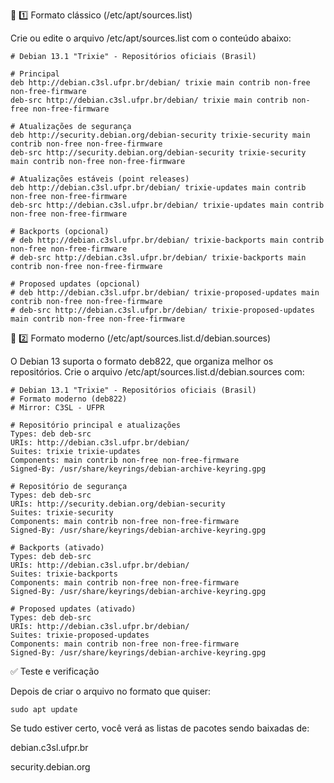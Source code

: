 🧾 1️⃣ Formato clássico (/etc/apt/sources.list)

Crie ou edite o arquivo /etc/apt/sources.list com o conteúdo abaixo:
```
# Debian 13.1 "Trixie" - Repositórios oficiais (Brasil)

# Principal
deb http://debian.c3sl.ufpr.br/debian/ trixie main contrib non-free non-free-firmware
deb-src http://debian.c3sl.ufpr.br/debian/ trixie main contrib non-free non-free-firmware

# Atualizações de segurança
deb http://security.debian.org/debian-security trixie-security main contrib non-free non-free-firmware
deb-src http://security.debian.org/debian-security trixie-security main contrib non-free non-free-firmware

# Atualizações estáveis (point releases)
deb http://debian.c3sl.ufpr.br/debian/ trixie-updates main contrib non-free non-free-firmware
deb-src http://debian.c3sl.ufpr.br/debian/ trixie-updates main contrib non-free non-free-firmware

# Backports (opcional)
# deb http://debian.c3sl.ufpr.br/debian/ trixie-backports main contrib non-free non-free-firmware
# deb-src http://debian.c3sl.ufpr.br/debian/ trixie-backports main contrib non-free non-free-firmware

# Proposed updates (opcional)
# deb http://debian.c3sl.ufpr.br/debian/ trixie-proposed-updates main contrib non-free non-free-firmware
# deb-src http://debian.c3sl.ufpr.br/debian/ trixie-proposed-updates main contrib non-free non-free-firmware
```
🧱 2️⃣ Formato moderno (/etc/apt/sources.list.d/debian.sources)

O Debian 13 suporta o formato deb822, que organiza melhor os repositórios.
Crie o arquivo /etc/apt/sources.list.d/debian.sources com:
```
# Debian 13.1 "Trixie" - Repositórios oficiais (Brasil)
# Formato moderno (deb822)
# Mirror: C3SL - UFPR

# Repositório principal e atualizações
Types: deb deb-src
URIs: http://debian.c3sl.ufpr.br/debian/
Suites: trixie trixie-updates
Components: main contrib non-free non-free-firmware
Signed-By: /usr/share/keyrings/debian-archive-keyring.gpg

# Repositório de segurança
Types: deb deb-src
URIs: http://security.debian.org/debian-security
Suites: trixie-security
Components: main contrib non-free non-free-firmware
Signed-By: /usr/share/keyrings/debian-archive-keyring.gpg

# Backports (ativado)
Types: deb deb-src
URIs: http://debian.c3sl.ufpr.br/debian/
Suites: trixie-backports
Components: main contrib non-free non-free-firmware
Signed-By: /usr/share/keyrings/debian-archive-keyring.gpg

# Proposed updates (ativado)
Types: deb deb-src
URIs: http://debian.c3sl.ufpr.br/debian/
Suites: trixie-proposed-updates
Components: main contrib non-free non-free-firmware
Signed-By: /usr/share/keyrings/debian-archive-keyring.gpg
```
✅ Teste e verificação

Depois de criar o arquivo no formato que quiser:
```
sudo apt update
```
Se tudo estiver certo, você verá as listas de pacotes sendo baixadas de:

debian.c3sl.ufpr.br

security.debian.org
